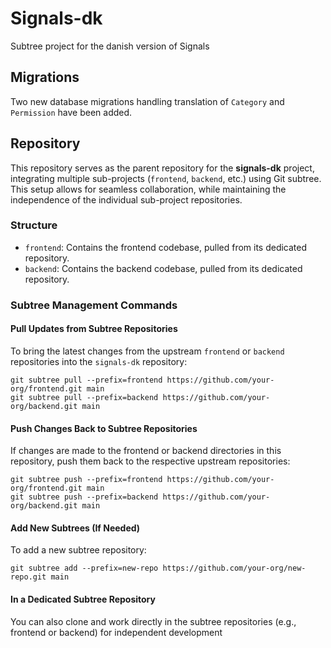 # Signals-dk
Subtree project for the danish version of Signals

## Migrations

Two new database migrations handling translation of `Category` and `Permission` have been added.

## Repository

This repository serves as the parent repository for the **signals-dk** project, integrating multiple sub-projects (`frontend`, `backend`, etc.) using Git subtree. This setup allows for seamless collaboration, while maintaining the independence of the individual sub-project repositories.

### Structure

- `frontend`: Contains the frontend codebase, pulled from its dedicated repository.
- `backend`: Contains the backend codebase, pulled from its dedicated repository.

### Subtree Management Commands

#### Pull Updates from Subtree Repositories

To bring the latest changes from the upstream `frontend` or `backend` repositories into the `signals-dk` repository:

```
git subtree pull --prefix=frontend https://github.com/your-org/frontend.git main
git subtree pull --prefix=backend https://github.com/your-org/backend.git main
```

#### Push Changes Back to Subtree Repositories
If changes are made to the frontend or backend directories in this repository, push them back to the respective upstream repositories:

```
git subtree push --prefix=frontend https://github.com/your-org/frontend.git main
git subtree push --prefix=backend https://github.com/your-org/backend.git main
```

#### Add New Subtrees (If Needed)
To add a new subtree repository:

```
git subtree add --prefix=new-repo https://github.com/your-org/new-repo.git main
```

#### In a Dedicated Subtree Repository
You can also clone and work directly in the subtree repositories (e.g., frontend or backend) for independent development
